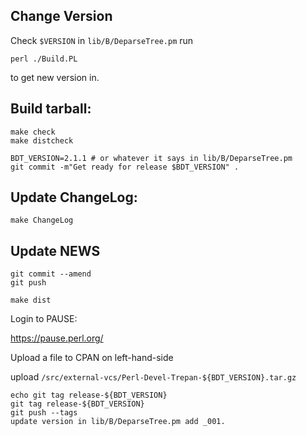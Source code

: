 Change Version
--------------

Check `$VERSION` in `lib/B/DeparseTree.pm`
run

	perl ./Build.PL

to get new version in.

Build tarball:
--------------

    make check
    make distcheck

    BDT_VERSION=2.1.1 # or whatever it says in lib/B/DeparseTree.pm
    git commit -m"Get ready for release $BDT_VERSION" .

Update ChangeLog:
-----------------

    make ChangeLog

Update NEWS
------------

    git commit --amend
    git push

    make dist

Login to PAUSE:

   https://pause.perl.org/

Upload a file to CPAN on left-hand-side

upload `/src/external-vcs/Perl-Devel-Trepan-${BDT_VERSION}.tar.gz`

	echo git tag release-${BDT_VERSION}
	git tag release-${BDT_VERSION}
	git push --tags
	update version in lib/B/DeparseTree.pm add _001.

